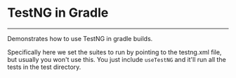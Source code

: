# TestNG in Gradle
---

Demonstrates how to use TestNG in gradle builds.

Specifically here we set the suites to run by pointing to the testng.xml file, 
but usually you won't use this. You just include `useTestNG` and it'll run all the tests in the test directory.